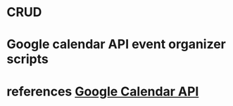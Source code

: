 # CRUD
# Google calendar API event organizer scripts
# references [Google Calendar API](https://developers.google.com/calendar/v3/reference/events)

